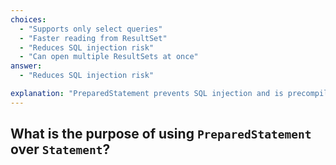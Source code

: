 ```yaml
---
choices:
  - "Supports only select queries"
  - "Faster reading from ResultSet"
  - "Reduces SQL injection risk"
  - "Can open multiple ResultSets at once"
answer:
  - "Reduces SQL injection risk"

explanation: "PreparedStatement prevents SQL injection and is precompiled for performance."
---
```


## What is the purpose of using `PreparedStatement` over `Statement`?
